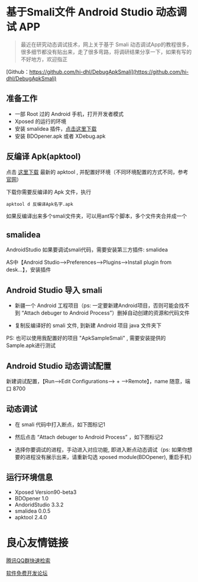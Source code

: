 # 基于Smali文件 Android Studio 动态调试 APP

> 最近在研究动态调试技术，网上关于基于 Smali 动态调试App的教程很多，很多细节都没有贴出来，走了很多弯路，将调研结果分享一下，如果有写的不好地方，欢迎指正

[Github：https://github.com/hi-dhl/DebugApkSmali](https://github.com/hi-dhl/DebugApkSmali)

## 准备工作

* 一部 Root 过的 Android 手机，打开开发者模式
* Xposed 的运行的环境
* 安装 smalidea 插件，[点击这里下载](https://bitbucket.org/JesusFreke/smali/downloads/) 
* 安装 BDOpener.apk 或者 XDebug.apk

## 反编译 Apk(apktool)

点击 [这里下载](https://bitbucket.org/iBotPeaches/apktool/downloads/) 最新的 apktool , 并配置好环境（不同环境配置的方式不同，参考 [官网](https://ibotpeaches.github.io/Apktool/install/)）

下载你需要反编译的 Apk 文件，执行

```
apktool d 反编译Apk名字.apk
```

 

如果反编译出来多个smali文件夹，可以用ant写个脚本，多个文件夹合并成一个

## smalidea

AndroidStudio 如果要调试smali代码，需要安装第三方插件: smalidea

AS中【Android Studio-->Preferences-->Plugins-->Install plugin from desk...】，安装插件

 

## Android Studio 导入 smali

* 新疆一个 Android 工程项目（ps: 一定要新建Android项目，否则可能会找不到 “Attach debuger to Android Process”）删掉自动创建的资源和代码文件

* 复制反编译好的 smali 文件, 到新建 Android 项目 java 文件夹下

PS: 也可以使用我配置好的项目 "ApkSampleSmali" , 需要安装提供的 Sample.apk进行测试

 

## Android Studio 动态调试配置

新建调试配置，【Run-->Edit Configurations--> + -->Remote】，name 随意，端口 8700

 

## 动态调试

* 在 smali 代码中打入断点，如下图标记1

* 然后点击 “Attach debuger to Android Process” ，如下图标记2

 

* 选择你要调试的进程，手动进入对应功能, 即进入断点动态调试（ps: 如果你想要的进程没有展示出来，请重新勾选 xposed module(BDOpener), 重启手机）

 

## 运行环境信息

* Xposed Version90-beta3
* BDOpener 1.0
* AndoridStudio 3.3.2
* smalidea 0.0.5
* apktool 2.4.0



 # 良心友情链接

[腾讯QQ群快速检索](http://u.720life.cn/s/8cf73f7c)

[软件免费开发论坛](http://u.720life.cn/s/bbb01dc0)